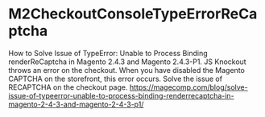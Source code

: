 # M2CheckoutConsoleTypeErrorReCaptcha
How to Solve Issue of TypeError: Unable to Process Binding renderReCaptcha in Magento 2.4.3 and Magento 2.4.3-P1.
JS Knockout throws an error on the checkout. When you have disabled the Magento CAPTCHA on the storefront, this error occurs. Solve the issue of RECAPTCHA on the checkout page.
https://magecomp.com/blog/solve-issue-of-typeerror-unable-to-process-binding-renderrecaptcha-in-magento-2-4-3-and-magento-2-4-3-p1/